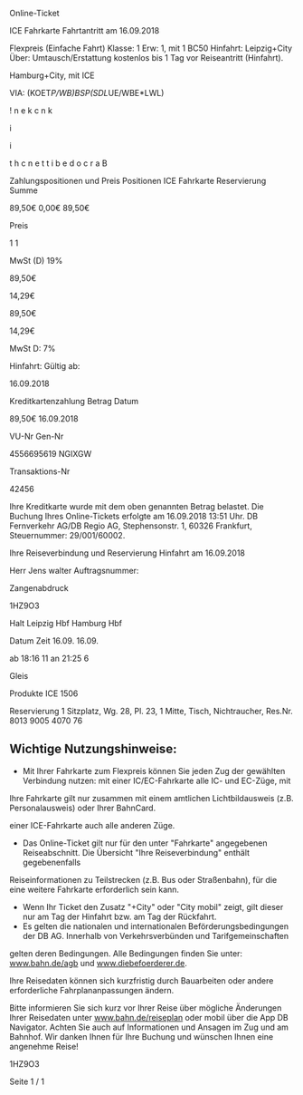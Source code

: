 Online-Ticket

ICE Fahrkarte
Fahrtantritt am 16.09.2018

Flexpreis (Einfache Fahrt)
Klasse:
1
Erw:
1, mit 1 BC50
Hinfahrt: Leipzig+City
Über:
Umtausch/Erstattung kostenlos bis 1 Tag vor Reiseantritt (Hinfahrt).

 Hamburg+City, mit ICE

VIA: (KOET*P/WB)*BSP*(SDL*UE/WBE*LWL)

!
n
e
k
c
n
k

i

i

t
h
c
n
e
t
t
i
b
e
d
o
c
r
a
B

Zahlungspositionen und Preis
Positionen
ICE Fahrkarte
Reservierung
Summe

89,50€
0,00€
89,50€

Preis

1
1

MwSt (D) 19%

89,50€

14,29€

89,50€

14,29€

MwSt D: 7%

Hinfahrt:
Gültig ab:

16.09.2018

Kreditkartenzahlung
Betrag
Datum

89,50€
16.09.2018

VU-Nr
Gen-Nr

4556695619
NGIXGW

Transaktions-Nr

42456

Ihre Kreditkarte wurde mit dem oben genannten Betrag belastet. Die Buchung Ihres
Online-Tickets erfolgte am 16.09.2018 13:51 Uhr. DB Fernverkehr AG/DB Regio AG,
Stephensonstr. 1, 60326 Frankfurt, Steuernummer: 29/001/60002.

Ihre Reiseverbindung und Reservierung Hinfahrt am 16.09.2018

Herr  Jens walter
Auftragsnummer:

Zangenabdruck

1HZ9O3

Halt
Leipzig Hbf
Hamburg Hbf

Datum Zeit
16.09.
16.09.

ab 18:16 11
an 21:25 6

Gleis

Produkte
ICE 1506

Reservierung
1 Sitzplatz, Wg. 28, Pl. 23, 1 Mitte, Tisch,
Nichtraucher, Res.Nr. 8013 9005 4070 76

Wichtige Nutzungshinweise:
-
- Mit Ihrer Fahrkarte zum Flexpreis können Sie jeden Zug der gewählten Verbindung nutzen: mit einer IC/EC-Fahrkarte alle IC- und EC-Züge, mit

Ihre Fahrkarte gilt nur zusammen mit einem amtlichen Lichtbildausweis (z.B. Personalausweis) oder Ihrer BahnCard.

einer ICE-Fahrkarte auch alle anderen Züge.

- Das Online-Ticket gilt nur für den unter "Fahrkarte" angegebenen Reiseabschnitt. Die Übersicht "Ihre Reiseverbindung" enthält gegebenenfalls

Reiseinformationen zu Teilstrecken (z.B. Bus oder Straßenbahn), für die eine weitere Fahrkarte erforderlich sein kann.
- Wenn Ihr Ticket den Zusatz "+City" oder "City mobil" zeigt, gilt dieser nur am Tag der Hinfahrt bzw. am Tag der Rückfahrt.
- Es gelten die nationalen und internationalen Beförderungsbedingungen der DB AG. Innerhalb von Verkehrsverbünden und Tarifgemeinschaften

gelten deren Bedingungen. Alle Bedingungen finden Sie unter: www.bahn.de/agb und www.diebefoerderer.de.

Ihre Reisedaten können sich kurzfristig durch Bauarbeiten oder andere erforderliche Fahrplananpassungen ändern.

Bitte informieren Sie sich kurz vor Ihrer Reise über mögliche Änderungen Ihrer Reisedaten unter www.bahn.de/reiseplan oder mobil über die
App DB Navigator. Achten Sie auch auf Informationen und Ansagen im Zug und am Bahnhof. Wir danken Ihnen für Ihre Buchung und wünschen
Ihnen eine angenehme Reise!

1HZ9O3

Seite 1 / 1

